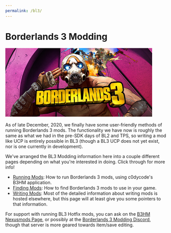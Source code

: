```yaml
---
permalink: /bl3/
---
```


# Borderlands 3 Modding

[![Borderlands 3 Steam Logo](/img/logo_bl3.jpg)](/img/logo_bl3.jpg)

As of late December, 2020, we finally have some user-friendly methods of
running Borderlands 3 mods.  The functionality we have now is roughly the
same as what we had in the pre-SDK days of BL2 and TPS, so writing a mod
like UCP is entirely possible in BL3 (though a BL3 UCP does not yet exist,
nor is one currently in development).

We've arranged the BL3 Modding information here into a couple different
pages depending on what you're interested in doing.  Click through for
more info!

- [Running Mods](/bl3-running-mods/): How to run Borderlands 3
  mods, using c0dycode's B3HM application.
- [Finding Mods](/bl3-finding-mods/): How to find Borderlands 3 mods to
  use in your game.
- [Writing Mods](/bl3-writing-mods/): Most of the detailed information
  about writing mods is hosted elsewhere, but this page will at least
  give you some pointers to that information.

For support with running BL3 Hotfix mods, you can ask on the
[B3HM Nexusmods Page](https://www.nexusmods.com/borderlands3/mods/244), or
possibly at the [Borderlands 3 Modding Discord](https://discord.gg/38sDVpE),
though that server is more geared towards item/save editing.

